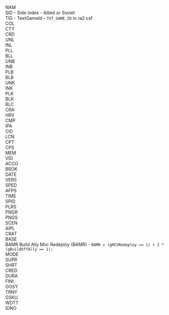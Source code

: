 NAM                            
SID - Side Index - Allied or Soviet                            
TID - TextGameId - `TXT_GAME_ID` in ra2.csf                 
COL                            
CTY                            
CRD                            
UNL                            
INL                            
PLL                            
BLL                            
UNB                            
INB                            
PLB                            
BLB                            
UNK                            
INK                            
PLK                            
BLK                            
BLC                            
CRA                            
HRV                            
CMP                            
IPA                            
CID                            
LCN                            
CPT                            
CPS                            
MEM                            
VID                            
ACCO                           
BROK                           
DATE                           
VERS                           
SPED                           
AFPS                           
TIME                           
SPID                           
PLRS                           
PNGR                           
PNGS                           
SCEN                           
AIPL                           
CRAT                           
BASE                           
BAMR  Build Ally Mvc Redeploy (BAMR) -  `BAMR = (gMCVRedeploy == 1) + 2 * (gBuildOffAlly == 1);`                     
MODE                           
SUPR                           
SHRT                           
CRED                           
DURA                           
FINI                           
OOSY                           
TRNY                           
GSKU                           
WDTT                           
IDNO
